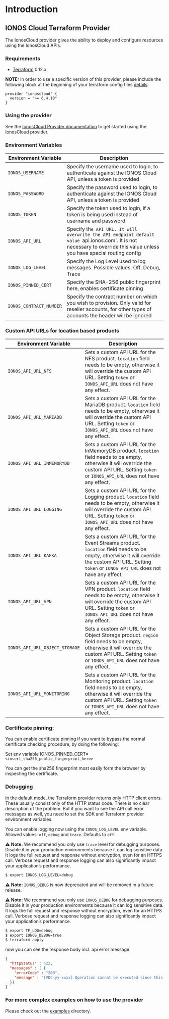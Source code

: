 # Introduction

## IONOS Cloud Terraform Provider

The IonosCloud provider gives the ability to deploy and configure resources using the IonosCloud APIs.

### Requirements

* [Terraform](https://www.terraform.io/downloads.html) 0.12.x

**NOTE:** In order to use a specific version of this provider, please include the following block at the beginning of your terraform config files [details](https://www.terraform.io/docs/configuration/terraform.html#specifying-a-required-terraform-version):

```
provider "ionoscloud" {
  version = ">= 6.4.10"
}
```

### Using the provider

See the [IonosCloud Provider documentation](https://registry.terraform.io/providers/ionos-cloud/ionoscloud/latest/docs) to get started using the IonosCloud provider.

### Environment Variables

| Environment Variable    | Description                                                                                                                                                                |
|-------------------------|----------------------------------------------------------------------------------------------------------------------------------------------------------------------------|
| `IONOS_USERNAME`        | Specify the username used to login, to authenticate against the IONOS Cloud API, unless a token is provided                                                                |
| `IONOS_PASSWORD`        | Specify the password used to login, to authenticate against the IONOS Cloud API, unless a token is provided                                                                |
| `IONOS_TOKEN`           | Specify the token used to login, if a token is being used instead of username and password                                                                                 |
| `IONOS_API_URL`         | Specify th`e API URL. It will overwrite the API endpoint default value `api.ionos.com`.  It is not necessary to override this value unless you have special routing config |
| `IONOS_LOG_LEVEL`       | Specify the Log Level used to log messages. Possible values: Off, Debug, Trace                                                                                             |
| `IONOS_PINNED_CERT`     | Specify the SHA-256 public fingerprint here, enables certificate pinning                                                                                                   |
| `IONOS_CONTRACT_NUMBER` | Specify the contract number on which you wish to provision. Only valid for reseller accounts, for other types of accounts the header will be ignored                       |


### Custom API URLs for location based products
| Environment Variable           | Description                                                                                                                                                                                          |
|--------------------------------|------------------------------------------------------------------------------------------------------------------------------------------------------------------------------------------------------|
| `IONOS_API_URL_NFS`            | Sets a custom API URL for the NFS product. `location` field needs to be empty, otherwise it will override the custom API URL. Setting `token` or `IONOS_API_URL` does not have any effect.           |
| `IONOS_API_URL_MARIADB`        | Sets a custom API URL for the MariaDB product. `location` field needs to be empty, otherwise it will override the custom API URL. Setting `token` or `IONOS_API_URL` does not have any effect.       |
| `IONOS_API_URL_INMEMORYDB`     | Sets a custom API URL for the InMemoryDB product. `location` field needs to be empty, otherwise it will override the custom API URL. Setting `token` or `IONOS_API_URL` does not have any effect.    |
| `IONOS_API_URL_LOGGING`        | Sets a custom API URL for the Logging product. `location` field needs to be empty, otherwise it will override the custom API URL. Setting `token` or `IONOS_API_URL` does not have any effect.       |
| `IONOS_API_URL_KAFKA`          | Sets a custom API URL for the Event Streams product. `location` field needs to be empty, otherwise it will override the custom API URL. Setting `token` or `IONOS_API_URL` does not have any effect. |
| `IONOS_API_URL_VPN`            | Sets a custom API URL for the VPN product. `location` field needs to be empty, otherwise it will override the custom API URL. Setting `token` or `IONOS_API_URL` does not have any effect.           |
| `IONOS_API_URL_OBJECT_STORAGE` | Sets a custom API URL for the Object Storage product. `region` field needs to be empty, otherwise it will override the custom API URL. Setting `token` or `IONOS_API_URL` does not have any effect.  |
| `IONOS_API_URL_MONITORING`     | Sets a custom API URL for the Monitoring product. `location` field needs to be empty, otherwise it will override the custom API URL. Setting `token` or `IONOS_API_URL` does not have any effect.     |

### Certificate pinning:

You can enable certificate pinning if you want to bypass the normal certificate checking procedure,
by doing the following:

Set env variable IONOS_PINNED_CERT=`<insert_sha256_public_fingerprint_here>`

You can get the sha256 fingerprint most easily form the browser by inspecting the certificate.

### Debugging

In the default mode, the Terraform provider returns only HTTP client errors. These usually consist only of the HTTP status code. There is no clear description of the problem. But if you want to see the API call error messages as well, you need to set the SDK and Terraform provider environment variables.

You can enable logging now using the `IONOS_LOG_LEVEL` env variable. Allowed values: `off`, `debug` and `trace`. Defaults to `off`.

⚠️ **Note:** We recommend you only use `trace` level for debugging purposes. Disable it in your production environments because it can log sensitive data. It logs the full request and response without encryption, even for an HTTPS call.
Verbose request and response logging can also significantly impact your application’s performance.

```bash
$ export IONOS_LOG_LEVEL=debug
```

⚠️ **Note:** `IONOS_DEBUG` is now deprecated and will be removed in a future release.

⚠️ **Note:** We recommend you only use `IONOS_DEBUG` for debugging purposes. Disable it in your production environments because it can log sensitive data. It logs the full request and response without encryption, even for an HTTPS call.
Verbose request and response logging can also significantly impact your application’s performance.

```bash
$ export TF_LOG=debug
$ export IONOS_DEBUG=true
$ terraform apply
```
now you can see the response body incl. api error message:
```json
{
  "httpStatus" : 422,
  "messages" : [ {
    "errorCode" : "200",
    "message" : "[VDC-yy-xxxx] Operation cannot be executed since this Kubernetes Nodepool is already marked for deletion. Current state of the resource is FAILED_DESTROYING."
  }]
}
```

### For more complex examples on how to use the provider
Please check out the [examples](examples/) directory.